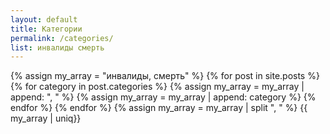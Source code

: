 ```yaml
---
layout: default
title: Категории
permalink: /categories/
list: инвалиды смерть
---
```

{% assign my_array = "инвалиды, смерть" %}
{% for post in site.posts %}
{% for category in post.categories %}
{% assign my_array = my_array | append: ", " %}
{% assign my_array = my_array | append: category %}
{% endfor %}
{% endfor %}
{% assign my_array = my_array | split ", " %}
{{ my_array | uniq}}
